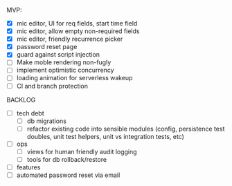 MVP:
- [X] mic editor, UI for req fields, start time field
- [X] mic editor, allow empty non-required fields
- [X] mic editor, friendly recurrence picker
- [X] password reset page
- [X] guard against script injection
- [ ] Make moble rendering non-fugly
- [ ] implement optimistic concurrency
- [ ] loading animation for serverless wakeup
- [ ] CI and branch protection

BACKLOG
- [ ] tech debt
  - [ ] db migrations
  - [ ] refactor existing code into sensible modules (config, persistence test doubles, unit test helpers, unit vs integration tests, etc)
- [ ] ops
  - [ ] views for human friendly audit logging
  - [ ] tools for db rollback/restore
- [ ] features
- [ ] automated password reset via email
